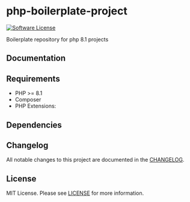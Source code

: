 # php-boilerplate-project

[![Software License](https://img.shields.io/badge/license-MIT-brightgreen.svg?style=flat-square)](LICENSE)

Boilerplate repository for php 8.1 projects

## Documentation

## Requirements

- PHP >= 8.1
- Composer
- PHP Extensions:

## Dependencies

## Changelog

All notable changes to this project are documented in the [CHANGELOG](CHANGELOG.md).

## License

MIT License. Please see [LICENSE](LICENSE) for more information.
